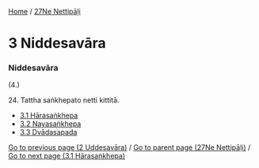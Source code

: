 
[Home](/) / [27Ne Nettipāḷi](/tipitaka/27Ne.md)

# 3 Niddesavāra

### Niddesavāra

(4.)

24\. Tattha saṅkhepato netti kittitā.

* [3.1 Hārasaṅkhepa](/tipitaka/27Ne/3/3.1.md)
* [3.2 Nayasaṅkhepa](/tipitaka/27Ne/3/3.2.md)
* [3.3 Dvādasapada](/tipitaka/27Ne/3/3.3.md)

[Go to previous page (2 Uddesavāra)](/tipitaka/27Ne/2.md) / [Go to parent page (27Ne Nettipāḷi)](/tipitaka/27Ne/0.md) / [Go to next page (3.1 Hārasaṅkhepa)](/tipitaka/27Ne/3/3.1.md)


